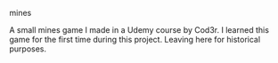 mines

A small mines game I made in a Udemy course by Cod3r. I learned this game for the first
time during this project. Leaving here for historical purposes.
